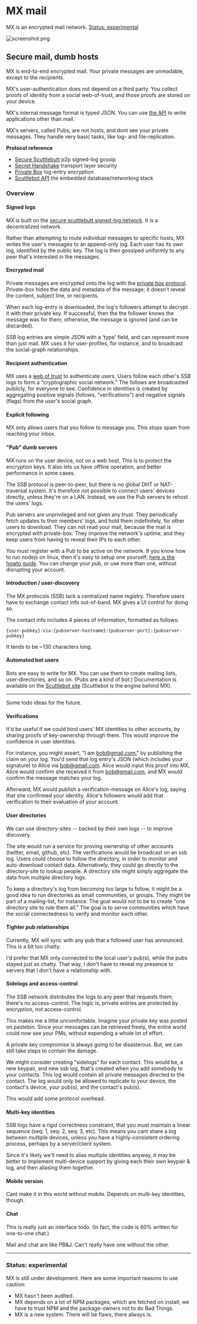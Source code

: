 # MX mail

MX is an encrypted mail network. [Status: experimental](#status-experimental)

![screenshot.png](screenshot.png)

## Secure mail, dumb hosts

MX is end-to-end encrypted mail.
Your private messages are unreadable, except to the recipients.

MX's user-authentication does not depend on a third party.
You collect proofs of identity from a social web-of-trust, and those proofs are stored on your device.

MX's internal message format is typed JSON.
You can use [the API](https://scuttlebot.io/docs/basics/open-a-client.html) to write applications other than mail.

MX's servers, called Pubs, are not hosts, and dont see your private messages.
They handle very basic tasks, like log- and file-replication.

**Protocol reference**
 - [Secure Scuttlebutt](https://scuttlebot.io/more/protocols/secure-scuttlebutt.html) p2p signed-log gossip
 - [Secret Handshake](https://scuttlebot.io/more/protocols/secret-handshake.html) transport layer security
 - [Private Box](https://scuttlebot.io/more/protocols/private-box.html) log-entry encryption
 - [Scuttlebot API](https://scuttlebot.io/) the embedded database/networking stack


### Overview

#### Signed logs

MX is built on the [secure scuttlebutt signed-log network](https://scuttlebot.io/more/protocols/secure-scuttlebutt.html).
It is a decentralized network.

Rather than attempting to route individual messages to specific hosts, MX writes the user's messages to an append-only log.
Each user has its own log, identified by the public key.
The log is then gossiped uniformly to any peer that's interested in the messages.

#### Encrypted mail

Private messages are encrypted onto the log with the [private box protocol](https://scuttlebot.io/more/protocols/private-box.html).
Private-box hides the data and metadata of the message; it doesn't reveal the content, subject line, or recipients.

When each log-entry is downloaded, the log's followers attempt to decrypt it with their private key.
If successful, then the the follower knows the message was for them; otherwise, the message is ignored (and can be discarded).

SSB log entries are simple JSON with a 'type' field, and can represent more than just mail.
MX uses it for user-profiles, for instance, and to broadcast the social-graph relationships.

#### Recipient authentication

MX uses a [web of trust](https://en.wikipedia.org/wiki/Web_of_trust) to authenticate users.
Users follow each other's SSB logs to form a "cryptographic social network."
The follows are broadcasted publicly, for everyone to see.
Confidence in identities is created by aggregating positive signals (follows, "verifications") and negative signals (flags) from the user's social graph.

#### Explicit following

MX only allows users that you follow to message you.
This stops spam from reaching your inbox.

#### "Pub" dumb servers

MX runs on the user device, not on a web host.
This is to protect the encryption keys.
It also lets us have offline operation, and better performance in some cases.

The SSB protocol is peer-to-peer, but there is no global DHT or NAT-traversal system.
It's therefore not possible to connect users' devices directly, unless they're on a LAN.
Instead, we use the Pub servers to rehost the users' logs.

Pub servers are unprivileged and not given any trust.
They periodically fetch updates to their members' logs, and hold them indefinitely, for other users to download.
They can not read your mail, because the mail is encrypted with private-box.
They improve the network's uptime, and they keep users from having to reveal their IPs to each other.

You must register with a Pub to be active on the network.
If you know how to run nodejs on linux, then it's easy to setup one yourself; [here is the howto guide](https://scuttlebot.io/docs/config/create-a-pub.html).
You can change your pub, or use more than one, without disrupting your account.

#### Introduction / user-discovery

The MX protocols (SSB) lack a centralized name registry.
Therefore users have to exchange contact info out-of-band.
MX gives a UI control for doing so.

The contact info includes 4 pieces of information, formatted as follows:

```
{user-pubkey}:via:{pubserver-hostname}:{pubserver-port}:{pubserver-pubkey}
```

It tends to be ~130 characters long.


#### Automated bot users

Bots are easy to write for MX.
You can use them to create mailing lists, user-directories, and so on.
(Pubs are a kind of bot.)
Documentation is available on the [Scuttlebot site](https://scuttlebot.io/) (Scuttlebot is the engine behind MX).


---


Some todo ideas for the future.


#### Verifications

It'd be useful if we could bind users' MX identities to other accounts, by sharing proofs of key-ownership through them.
This would improve the confidence in user identities.

For instance, you might assert, "I am bob@gmail.com," by publishing the claim on your log.
You'd send that log entry's JSON (which includes your signature) to Alice via bob@gmail.com.
Alice would input this proof into MX; Alice would confirm she received it from bob@gmail.com, and MX would confirm the message matches your log.

Afterward, MX would publish a verification-message on Alice's log, saying that she confirmed your identity.
Alice's followers would add that verification to their evaluation of your account.

#### User directories

We can use directory-sites -- backed by their own logs -- to improve discovery.

The site would run a service for proving ownership of other accounts (twitter, email, github, etc).
The verifications would be broadcast on an ssb log.
Users could choose to follow the directory, in order to monitor and auto-download contact data.
Alternatively, they could go directly to the directory-site to lookup people.
A directory site might simply aggregate the data from multiple directory logs.

To keep a directory's log from becoming too large to follow, it might be a good idea to run directories as small communities, or groups.
They might be part of a mailing-list, for instance.
The goal would not to be to create "one directory site to rule them all."
The goal is to serve communities which have the social connectedness to verify and monitor each other.

#### Tighter pub relationships

Currently, MX will sync with any pub that a followed user has announced.
This is a bit too chatty.

I'd prefer that MX only connected to the local user's pub(s), while the pubs stayed just as chatty.
That way, I don't have to reveal my presence to servers that I don't have a relationship with.

#### Sidelogs and access-control

The SSB network distributes the logs to any peer that requests them; there's no access-control.
The logic is, private entries are protected by encryption, not access-control.

This makes me a little uncomfortable.
Imagine your private key was posted on pastebin.
Since your messages can be retrieved freely, the entire world could now see your PMs, without expending a whole lot of effort.

A private key compromise is always going to be disasterous.
But, we can still take steps to contain the damage.

We might consider creating "sidelogs" for each contact.
This would be, a new keypair, and new ssb log, that's created when you add somebody to your contacts.
This log would contain all private messages directed to the contact.
The log would only be allowed to replicate to your device, the contact's device, your pub(s), and the contact's pub(s).

This would add some protocol overhead.

#### Multi-key identities

SSB logs have a rigid correctness constraint, that you must maintain a linear sequence (seq: 1, seq: 2, seq: 3, etc).
This means you cant share a log between multiple devices, unless you have a highly-consistent ordering process, perhaps by a server/client system.

Since it's likely we'll need to alias multiple identities anyway, it may be better to implement multi-device support by giving each their own keypair & log, and then aliasing them together.

#### Mobile version

Cant make it in this world without mobile.
Depends on multi-key identities, though.

#### Chat

This is really just an interface todo.
(In fact, the code is 60% written for one-to-one chat.)

Mail and chat are like PB&J.
Can't really have one without the other.

---

### Status: experimental

MX is still under development.
Here are some important reasons to use caution:

 - MX hasn't been audited.
 - MX depends on a lot of NPM packages, which are fetched on install; we have to trust NPM and the package-owners not to do Bad Things.
 - MX is a new system. There will be flaws, there always is.

